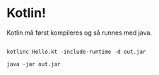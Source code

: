 # Kotlin!

Kotlin må først kompileres og så runnes med java.

```

kotlinc Hello.kt -include-runtime -d out.jar

```

```
java -jar out.jar

```
